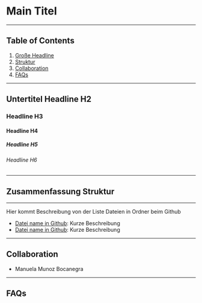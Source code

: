 # Main Titel
------------------
## Table of Contents
1. [Große Headline](#Untertitel_Headline_H2)
2. [Struktur](#Zusammenfassung_Struktur)
3. [Collaboration](#collaboration)
4. [FAQs](#faqs)
----------------
## Untertitel Headline H2
### Headline H3
#### Headline H4 
##### Headline H5
###### Headline H6
------------------
## Zusammenfassung Struktur
***
Hier kommt Beschreibung von der Liste Dateien in Ordner beim Github
* [Datei name in Github](https://permalinkGithub.com): Kurze Beschreibung
* [Datei name in Github](https://permalinkGithub.com): Kurze Beschreibung

------------------------
## Collaboration

- Manuela Munoz Bocanegra
---
## FAQs


